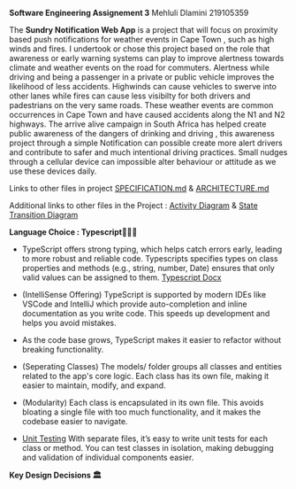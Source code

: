 **Software Engineering Assignement 3** Mehluli Dlamini 219105359 

The **Sundry Notification Web App** is a project that will focus on proximity based push notifications for weather events in Cape Town , such as high winds and fires. 
I undertook or chose this project based on the role that awareness or early warning systems can play to improve alertness towards climate and weather events on the road for commuters. 
Alertness while driving and being a passenger in a private or public vehicle improves the likelihood of less accidents. Highwinds can cause vehicles to swerve into other lanes while fires can cause 
less visibilty for both drivers and padestrians on the very same roads. These weather events are common occurrences in Cape Town and have caused accidents along the N1 and N2 highways. 
The arrive alive campaign in South Africa has helped create public awareness of the dangers of drinking and driving , this awareness project through a simple Notification can possible create more 
alert drivers and contribute to safer and much intentional driving practices. Small nudges through a cellular device can impossible alter behaviour or attitude as we use these devices daily.

Links to other files in project [SPECIFICATION.md](SPECIFICATION.md)
& [ARCHITECTURE.md](ARCHITECTURE.md)

Additional links to other files in the Project :
[Activity Diagram](https://github.com/mehluli-dlamini-219105359/sundry-weather-notifications/blob/main/diagrams/Activity%20Diagrams.md) & [State Transition Diagram](https://github.com/mehluli-dlamini-219105359/sundry-weather-notifications/blob/main/diagrams/State%20Transition%20Diagrams.md)

**Language Choice : Typescript👨🏽‍💻** 
- TypeScript offers strong typing, which helps catch errors early, leading to more robust and reliable code. Typescripts specifies types on class properties and methods (e.g., string, number, Date) ensures that only valid values can be assigned to them.
[Typescript Docx](https://medium.com/simform-engineering/writing-elegant-typescript-best-practices-for-clean-and-sustainable-code-0b228e44170d)

- (IntelliSense Offering) TypeScript is supported by modern IDEs like VSCode and IntelliJ which provide auto-completion and inline documentation as you write code. This speeds up development and helps you avoid mistakes.

- As the code base grows, TypeScript makes it easier to refactor without breaking functionality. 

- (Seperating Classes) The models/ folder groups all classes and entities related to the app's core logic. Each class has its own file, making it easier to maintain, modify, and expand.

- (Modularity) Each class is encapsulated in its own file. This avoids bloating a single file with too much functionality, and it makes the codebase easier to navigate.

- [Unit Testing](https://www.testim.io/blog/typescript-unit-testing-101/) With separate files, it’s easy to write unit tests for each class or method. You can test classes in isolation, making debugging and validation of individual components easier.

**Key Design Decisions 🏛️**
